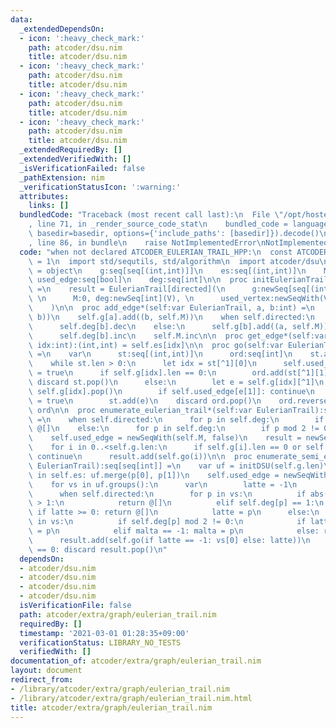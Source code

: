 ```yaml
---
data:
  _extendedDependsOn:
  - icon: ':heavy_check_mark:'
    path: atcoder/dsu.nim
    title: atcoder/dsu.nim
  - icon: ':heavy_check_mark:'
    path: atcoder/dsu.nim
    title: atcoder/dsu.nim
  - icon: ':heavy_check_mark:'
    path: atcoder/dsu.nim
    title: atcoder/dsu.nim
  - icon: ':heavy_check_mark:'
    path: atcoder/dsu.nim
    title: atcoder/dsu.nim
  _extendedRequiredBy: []
  _extendedVerifiedWith: []
  _isVerificationFailed: false
  _pathExtension: nim
  _verificationStatusIcon: ':warning:'
  attributes:
    links: []
  bundledCode: "Traceback (most recent call last):\n  File \"/opt/hostedtoolcache/Python/3.10.5/x64/lib/python3.10/site-packages/onlinejudge_verify/documentation/build.py\"\
    , line 71, in _render_source_code_stat\n    bundled_code = language.bundle(stat.path,\
    \ basedir=basedir, options={'include_paths': [basedir]}).decode()\n  File \"/opt/hostedtoolcache/Python/3.10.5/x64/lib/python3.10/site-packages/onlinejudge_verify/languages/nim.py\"\
    , line 86, in bundle\n    raise NotImplementedError\nNotImplementedError\n"
  code: "when not declared ATCODER_EULERIAN_TRAIL_HPP:\n  const ATCODER_EULERIAN_TRAIL_HPP*\
    \ = 1\n  import std/sequtils, std/algorithm\n  import atcoder/dsu\n  type EulerianTrail*[directed:static[bool]]\
    \ = object\n    g:seq[seq[(int,int)]]\n    es:seq[(int,int)]\n    M:int\n    used_vertex,\
    \ used_edge:seq[bool]\n    deg:seq[int]\n\n  proc initEulerianTrail*(V:int, directed:static[bool]):auto\
    \ =\n    result = EulerianTrail[directed](\n      g:newSeq[seq[(int,int)]](V),\
    \ \n      M:0, deg:newSeq[int](V), \n      used_vertex:newSeqWith(V, false)\n\
    \    )\n\n  proc add_edge*(self:var EulerianTrail, a, b:int) =\n    self.es.add((a,\
    \ b))\n    self.g[a].add((b, self.M))\n    when self.directed:\n      self.deg[a].inc\n\
    \      self.deg[b].dec\n    else:\n      self.g[b].add((a, self.M))\n      self.deg[a].inc\n\
    \      self.deg[b].inc\n    self.M.inc\n\n  proc get_edge*(self:var EulerianTrail,\
    \ idx:int):(int,int) = self.es[idx]\n\n  proc go(self:var EulerianTrail, s:int):seq[int]\
    \ =\n    var\n      st:seq[(int,int)]\n      ord:seq[int]\n    st.add((s, -1))\n\
    \    while st.len > 0:\n      let idx = st[^1][0]\n      self.used_vertex[idx]\
    \ = true\n      if self.g[idx].len == 0:\n        ord.add(st[^1][1])\n       \
    \ discard st.pop()\n      else:\n        let e = self.g[idx][^1]\n        discard\
    \ self.g[idx].pop()\n        if self.used_edge[e[1]]: continue\n        self.used_edge[e[1]]\
    \ = true\n        st.add(e)\n    discard ord.pop()\n    ord.reverse\n    return\
    \ ord\n\n  proc enumerate_eulerian_trail*(self:var EulerianTrail):seq[seq[int]]\
    \ =\n    when self.directed:\n      for p in self.deg:\n        if p != 0: return\
    \ @[]\n    else:\n      for p in self.deg:\n        if p mod 2 != 0: return @[]\n\
    \    self.used_edge = newSeqWith(self.M, false)\n    result = newSeq[seq[int]]()\n\
    \    for i in 0..<self.g.len:\n      if self.g[i].len == 0 or self.used_vertex[i]:\
    \ continue\n      result.add(self.go(i))\n\n  proc enumerate_semi_eulerian_trail*(self:var\
    \ EulerianTrail):seq[seq[int]] =\n    var uf = initDSU(self.g.len)\n    for p\
    \ in self.es: uf.merge(p[0], p[1])\n    self.used_edge = newSeqWith(self.M, false)\n\
    \    for vs in uf.groups():\n      var\n        latte = -1\n        malta = -1\n\
    \      when self.directed:\n        for p in vs:\n          if abs(self.deg[p])\
    \ > 1:\n            return @[]\n          elif self.deg[p] == 1:\n           \
    \ if latte >= 0: return @[]\n            latte = p\n      else:\n        for p\
    \ in vs:\n          if self.deg[p] mod 2 != 0:\n            if latte == -1: latte\
    \ = p\n            elif malta == -1: malta = p\n            else: return @[]\n\
    \      result.add(self.go(if latte == -1: vs[0] else: latte))\n      if result[^1].len\
    \ == 0: discard result.pop()\n"
  dependsOn:
  - atcoder/dsu.nim
  - atcoder/dsu.nim
  - atcoder/dsu.nim
  - atcoder/dsu.nim
  isVerificationFile: false
  path: atcoder/extra/graph/eulerian_trail.nim
  requiredBy: []
  timestamp: '2021-03-01 01:28:35+09:00'
  verificationStatus: LIBRARY_NO_TESTS
  verifiedWith: []
documentation_of: atcoder/extra/graph/eulerian_trail.nim
layout: document
redirect_from:
- /library/atcoder/extra/graph/eulerian_trail.nim
- /library/atcoder/extra/graph/eulerian_trail.nim.html
title: atcoder/extra/graph/eulerian_trail.nim
---
```

